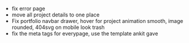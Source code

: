 - fix error page
- move all project details to one place
- Fix portfolio navbar drawer, hover for project animation smooth, image rounded, 404svg on mobile look trash
- fix the meta tags for everypage, use the template ankit gave